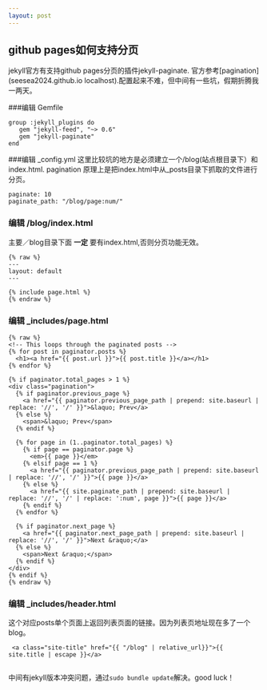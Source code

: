 ```yaml
---
layout: post
---
```


## github pages如何支持分页

jekyll官方有支持github pages分页的插件jekyll-paginate. 官方参考[pagination](seesea2024.github.io localhost).配置起来不难，但中间有一些坑，假期折腾我一两天。


###编辑 Gemfile

```
group :jekyll_plugins do
   gem "jekyll-feed", "~> 0.6"
   gem "jekyll-paginate"
end

```

###编辑 _config.yml
这里比较坑的地方是必须建立一个/blog(站点根目录下）和index.html. pagination 原理上是把index.html中从_posts目录下抓取的文件进行分页。

```
paginate: 10
paginate_path: "/blog/page:num/"

```

### 编辑 /blog/index.html
主要／blog目录下面 **一定** 要有index.html,否则分页功能无效。

```
{% raw %}
---
layout: default
---

{% include page.html %}
{% endraw %}
```

### 编辑 _includes/page.html

```
{% raw %}
<!-- This loops through the paginated posts -->
{% for post in paginator.posts %}
  <h1><a href="{{ post.url }}">{{ post.title }}</a></h1>
{% endfor %}

{% if paginator.total_pages > 1 %}
<div class="pagination">
  {% if paginator.previous_page %}
    <a href="{{ paginator.previous_page_path | prepend: site.baseurl | replace: '//', '/' }}">&laquo; Prev</a>
  {% else %}
    <span>&laquo; Prev</span>
  {% endif %}

  {% for page in (1..paginator.total_pages) %}
    {% if page == paginator.page %}
      <em>{{ page }}</em>
    {% elsif page == 1 %}
      <a href="{{ paginator.previous_page_path | prepend: site.baseurl | replace: '//', '/' }}">{{ page }}</a>
    {% else %}
      <a href="{{ site.paginate_path | prepend: site.baseurl | replace: '//', '/' | replace: ':num', page }}">{{ page }}</a>
    {% endif %}
  {% endfor %}

  {% if paginator.next_page %}
    <a href="{{ paginator.next_page_path | prepend: site.baseurl | replace: '//', '/' }}">Next &raquo;</a>
  {% else %}
    <span>Next &raquo;</span>
  {% endif %}
</div>
{% endif %}
{% endraw %}
```
### 编辑 _includes/header.html
这个对应posts单个页面上返回列表页面的链接。因为列表页地址现在多了一个blog。

```
 <a class="site-title" href="{{ "/blog" | relative_url}}">{{ site.title | escape }}</a>
     
```


中间有jekyll版本冲突问题，通过```sudo bundle update```解决。good luck！
